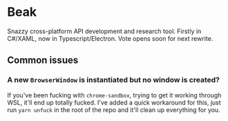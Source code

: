 # Beak

Snazzy cross-platform API development and research tool. Firstly in C#/XAML, now in Typescript/Electron. Vote opens soon for next rewrite.

## Common issues

### A new `BrowserWindow` is instantiated but no window is created?

If you've been fucking with `chrome-sandbox`, trying to get it working through WSL, it'll end up totally fucked. I've added a quick workaround for this, just run `yarn unfuck` in the root of the repo and it'll clean up everything for you.
